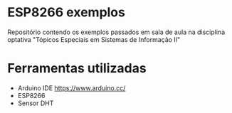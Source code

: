 # ESP8266 exemplos
Repositório contendo os exemplos passados em sala de aula na disciplina optativa "Tópicos Especiais em Sistemas de Informação II"

# Ferramentas utilizadas
- Arduino IDE https://www.arduino.cc/
- ESP8266
- Sensor DHT